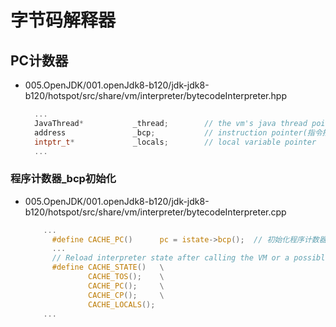 # 字节码解释器
## PC计数器
+ 005.OpenJDK/001.openJdk8-b120/jdk-jdk8-b120/hotspot/src/share/vm/interpreter/bytecodeInterpreter.hpp
  ```c
    ...
    JavaThread*           _thread;        // the vm's java thread pointer
    address               _bcp;           // instruction pointer(指令指针),即 程序计数器，PC
    intptr_t*             _locals;        // local variable pointer
    ...
  ```
### 程序计数器_bcp初始化
+ 005.OpenJDK/001.openJdk8-b120/jdk-jdk8-b120/hotspot/src/share/vm/interpreter/bytecodeInterpreter.cpp
  ```C
      ...
        #define CACHE_PC()      pc = istate->bcp();  // 初始化程序计数器
        ...
        // Reload interpreter state after calling the VM or a possible GC
        #define CACHE_STATE()   \
                CACHE_TOS();    \
                CACHE_PC();     \
                CACHE_CP();     \
                CACHE_LOCALS();
      ...
  ```
